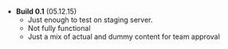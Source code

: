 * **Build 0.1** (05.12.15)
  - Just enough to test on staging server. 
  - Not fully functional
  - Just a mix of actual and dummy content for team approval